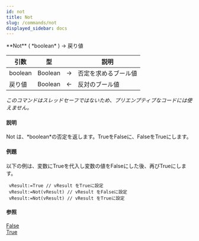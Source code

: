 ```yaml
---
id: not
title: Not
slug: /commands/not
displayed_sidebar: docs
---
```


<!--REF #_command_.Not.Syntax-->**Not** ( *boolean* ) -> 戻り値<!-- END REF-->
<!--REF #_command_.Not.Params-->
| 引数 | 型 |  | 説明 |
| --- | --- | --- | --- |
| boolean | Boolean | &#8594;  | 否定を求めるブール値 |
| 戻り値 | Boolean | &#8592; | 反対のブール値 |

<!-- END REF-->

*このコマンドはスレッドセーフではないため、プリエンプティブなコードには使えません。*


#### 説明 

<!--REF #_command_.Not.Summary-->Not は、*boolean*の否定を返します。<!-- END REF-->TrueをFalseに、FalseをTrueにします。

#### 例題 

以下の例は、変数にTrueを代入し変数の値をFalseにした後、再びTrueにします。

```4d
 vResult:=True // vResult をTrueに設定
 vResult:=Not(vResult) // vResult をFalseに設定
 vResult:=Not(vResult) // vResult をTrueに設定
```

#### 参照 

[False](false.md)  
[True](true.md)  